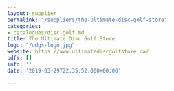 ```yaml
---
layout: supplier
permalink: "/suppliers/the-ultimate-disc-golf-store"
categories:
- catalogues/disc-golf.md
title: The Ultimate Disc Golf Store
logo: "/udgs-logo.jpg"
website: https://www.ultimatediscgolfstore.ca/
pdfs: []
info: ''
date: '2019-03-29T22:35:52.000+00:00'

---
```

